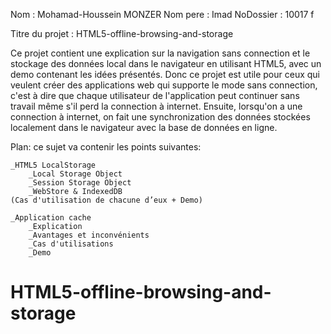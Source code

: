 Nom : Mohamad-Houssein MONZER
Nom pere : Imad
NoDossier : 10017 f

Titre du projet : HTML5-offline-browsing-and-storage

Ce projet contient une explication sur la navigation sans connection et le stockage des données local dans le navigateur en utilisant HTML5, avec un demo contenant les idées présentés.
Donc ce projet est utile pour ceux qui veulent créer des applications web qui supporte le mode sans connection, c'est à dire que chaque utilisateur de l'application peut continuer sans travail même s'il perd la connection à internet.
Ensuite, lorsqu'on a une connection à internet, on fait une synchronization des données stockées localement dans le navigateur avec la base de données en ligne.


Plan:
ce sujet va contenir les points suivantes:
	
	_HTML5 LocalStorage
		_Local Storage Object
		_Session Storage Object
		_WebStore & IndexedDB
	(Cas d'utilisation de chacune d’eux + Demo)

	_Application cache
		_Explication
		_Avantages et inconvénients
		_Cas d'utilisations
		_Demo

# HTML5-offline-browsing-and-storage
